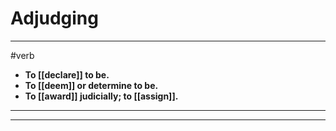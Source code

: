 # Adjudging
---
#verb
- **To [[declare]] to be.**
- **To [[deem]] or determine to be.**
- **To [[award]] judicially; to [[assign]].**
---
---
